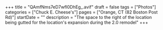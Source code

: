 +++
title = "QAmfNms7eD7wfl0DhEg_.avif"
draft = false
tags = ["Photos"]
categories = ["Chuck E. Cheese's"]
pages = ["Orange, CT (82 Boston Post Rd)"]
startDate = ""
description = "The space to the right of the location being gutted for the location's expansion during the 2.0 remodel"
+++
